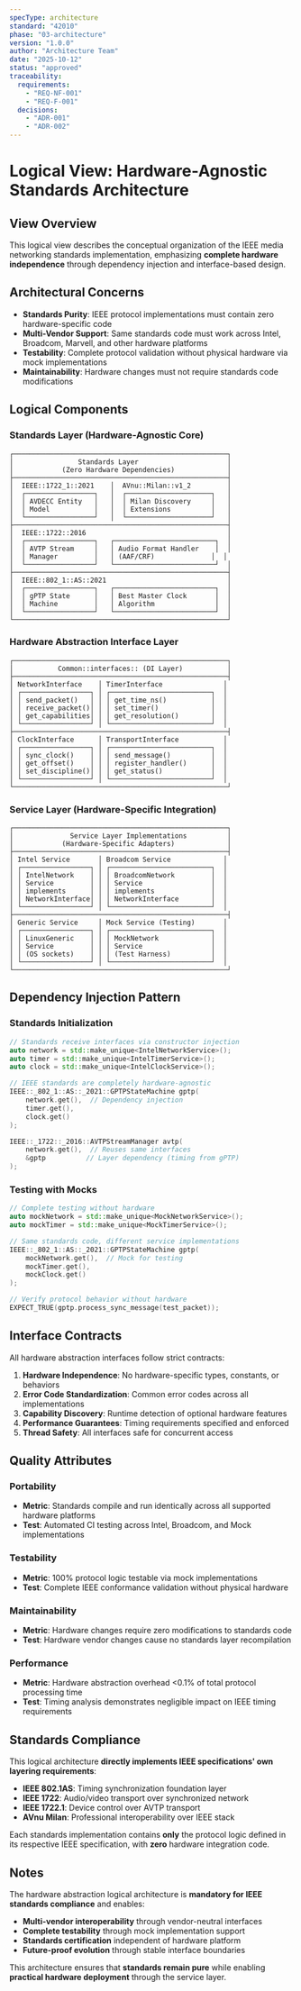 ```yaml
---
specType: architecture
standard: "42010"
phase: "03-architecture"
version: "1.0.0"
author: "Architecture Team"
date: "2025-10-12"
status: "approved"
traceability:
  requirements:
    - "REQ-NF-001"
    - "REQ-F-001"
  decisions:
    - "ADR-001"
    - "ADR-002"
---
```


# Logical View: Hardware-Agnostic Standards Architecture

## View Overview

This logical view describes the conceptual organization of the IEEE media networking standards implementation, emphasizing **complete hardware independence** through dependency injection and interface-based design.

## Architectural Concerns

- **Standards Purity**: IEEE protocol implementations must contain zero hardware-specific code
- **Multi-Vendor Support**: Same standards code must work across Intel, Broadcom, Marvell, and other hardware platforms
- **Testability**: Complete protocol validation without physical hardware via mock implementations
- **Maintainability**: Hardware changes must not require standards code modifications

## Logical Components

### Standards Layer (Hardware-Agnostic Core)
```
┌─────────────────────────────────────────────────────┐
│                Standards Layer                      │
│            (Zero Hardware Dependencies)             │
├─────────────────────────────────────────────────────┤
│  IEEE::1722_1::2021    │  AVnu::Milan::v1_2         │
│  ┌─────────────────┐   │  ┌─────────────────────┐   │
│  │ AVDECC Entity   │   │  │ Milan Discovery     │   │
│  │ Model           │   │  │ Extensions          │   │
│  └─────────────────┘   │  └─────────────────────┘   │
├─────────────────────────────────────────────────────┤
│  IEEE::1722::2016                                   │
│  ┌─────────────────┐   ┌─────────────────────────┐  │
│  │ AVTP Stream     │   │ Audio Format Handler    │  │
│  │ Manager         │   │ (AAF/CRF)              │  │
│  └─────────────────┘   └─────────────────────────┘  │
├─────────────────────────────────────────────────────┤
│  IEEE::802_1::AS::2021                              │
│  ┌─────────────────┐   ┌─────────────────────────┐  │
│  │ gPTP State      │   │ Best Master Clock       │  │
│  │ Machine         │   │ Algorithm               │  │
│  └─────────────────┘   └─────────────────────────┘  │
└─────────────────────────────────────────────────────┘
```

### Hardware Abstraction Interface Layer
```
┌─────────────────────────────────────────────────────┐
│           Common::interfaces:: (DI Layer)           │
├─────────────────────────────────────────────────────┤
│ NetworkInterface    │ TimerInterface               │
│ ┌─────────────────┐ │ ┌─────────────────────────┐  │
│ │ send_packet()   │ │ │ get_time_ns()           │  │
│ │ receive_packet()│ │ │ set_timer()             │  │
│ │ get_capabilities│ │ │ get_resolution()        │  │
│ └─────────────────┘ │ └─────────────────────────┘  │
├─────────────────────────────────────────────────────┤
│ ClockInterface      │ TransportInterface           │
│ ┌─────────────────┐ │ ┌─────────────────────────┐  │
│ │ sync_clock()    │ │ │ send_message()          │  │
│ │ get_offset()    │ │ │ register_handler()      │  │
│ │ set_discipline()│ │ │ get_status()            │  │
│ └─────────────────┘ │ └─────────────────────────┘  │
└─────────────────────────────────────────────────────┘
```

### Service Layer (Hardware-Specific Integration)
```
┌─────────────────────────────────────────────────────┐
│              Service Layer Implementations          │
│            (Hardware-Specific Adapters)             │
├─────────────────────────────────────────────────────┤
│ Intel Service       │ Broadcom Service             │
│ ┌─────────────────┐ │ ┌─────────────────────────┐  │
│ │ IntelNetwork    │ │ │ BroadcomNetwork         │  │
│ │ Service         │ │ │ Service                 │  │
│ │ implements      │ │ │ implements              │  │
│ │ NetworkInterface│ │ │ NetworkInterface        │  │
│ └─────────────────┘ │ └─────────────────────────┘  │
├─────────────────────────────────────────────────────┤
│ Generic Service     │ Mock Service (Testing)       │
│ ┌─────────────────┐ │ ┌─────────────────────────┐  │
│ │ LinuxGeneric    │ │ │ MockNetwork             │  │
│ │ Service         │ │ │ Service                 │  │
│ │ (OS sockets)    │ │ │ (Test Harness)          │  │
│ └─────────────────┘ │ └─────────────────────────┘  │
└─────────────────────────────────────────────────────┘
```

## Dependency Injection Pattern

### Standards Initialization
```cpp
// Standards receive interfaces via constructor injection
auto network = std::make_unique<IntelNetworkService>();
auto timer = std::make_unique<IntelTimerService>();
auto clock = std::make_unique<IntelClockService>();

// IEEE standards are completely hardware-agnostic
IEEE::_802_1::AS::_2021::GPTPStateMachine gptp(
    network.get(),  // Dependency injection
    timer.get(),
    clock.get()
);

IEEE::_1722::_2016::AVTPStreamManager avtp(
    network.get(),  // Reuses same interfaces
    &gptp          // Layer dependency (timing from gPTP)
);
```

### Testing with Mocks
```cpp
// Complete testing without hardware
auto mockNetwork = std::make_unique<MockNetworkService>();
auto mockTimer = std::make_unique<MockTimerService>();

// Same standards code, different service implementations
IEEE::_802_1::AS::_2021::GPTPStateMachine gptp(
    mockNetwork.get(),  // Mock for testing
    mockTimer.get(),
    mockClock.get()
);

// Verify protocol behavior without hardware
EXPECT_TRUE(gptp.process_sync_message(test_packet));
```

## Interface Contracts

All hardware abstraction interfaces follow strict contracts:

1. **Hardware Independence**: No hardware-specific types, constants, or behaviors
2. **Error Code Standardization**: Common error codes across all implementations  
3. **Capability Discovery**: Runtime detection of optional hardware features
4. **Performance Guarantees**: Timing requirements specified and enforced
5. **Thread Safety**: All interfaces safe for concurrent access

## Quality Attributes

### Portability
- **Metric**: Standards compile and run identically across all supported hardware platforms
- **Test**: Automated CI testing across Intel, Broadcom, and Mock implementations

### Testability  
- **Metric**: 100% protocol logic testable via mock implementations
- **Test**: Complete IEEE conformance validation without physical hardware

### Maintainability
- **Metric**: Hardware changes require zero modifications to standards code
- **Test**: Hardware vendor changes cause no standards layer recompilation

### Performance
- **Metric**: Hardware abstraction overhead <0.1% of total protocol processing time  
- **Test**: Timing analysis demonstrates negligible impact on IEEE timing requirements

## Standards Compliance

This logical architecture **directly implements IEEE specifications' own layering requirements**:

- **IEEE 802.1AS**: Timing synchronization foundation layer
- **IEEE 1722**: Audio/video transport over synchronized network
- **IEEE 1722.1**: Device control over AVTP transport
- **AVnu Milan**: Professional interoperability over IEEE stack

Each standards implementation contains **only** the protocol logic defined in its respective IEEE specification, with **zero** hardware integration code.

## Notes

The hardware abstraction logical architecture is **mandatory for IEEE standards compliance** and enables:

- **Multi-vendor interoperability** through vendor-neutral interfaces
- **Complete testability** through mock implementation support  
- **Standards certification** independent of hardware platform
- **Future-proof evolution** through stable interface boundaries

This architecture ensures that **standards remain pure** while enabling **practical hardware deployment** through the service layer.